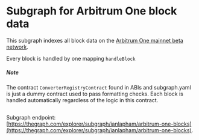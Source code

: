# Subgraph for Arbitrum One block data

This subgraph indexes all block data on the [Arbitrum One mainnet beta network](https://offchain.medium.com/introducing-arbitrum-one-our-mainet-beta-ed0e9b63b435). 

Every block is handled by one mapping ```handleBlock```

##### Note 

The contract `ConverterRegistryContract` found in ABIs and subgraph.yaml is just a dummy contract used to pass formatting checks. Each block is handled automatically regardless of the logic in this contract. 
 
## 
Subgraph endpoint: [https://thegraph.com/explorer/subgraph/ianlapham/arbitrum-one-blocks](https://thegraph.com/explorer/subgraph/ianlapham/arbitrum-one-blocks).
